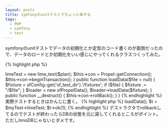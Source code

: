 ```yaml
---
layout: posts
title: symfonyのunitテストでちょっと楽する
tags: 
  - PHP
  - symfony
  - test
---
```


symfonyのunitテストでデータの初期化とか定型のコード書くのが面倒だったので、データのロードとか初期化をいい感じにやってくれるクラスつくってみた。

{% highlight php %}
<?php
// /path/to/symfony_root/test/bootstrap/myTest.php

require_once 'unit.php';

class MyTest {

  public $con;
  public $limeTest;

  public function __construct($plan = null) {
    $configuration = ProjectConfiguration::getApplicationConfiguration(
      'front', 'test', true);
    new sfDatabaseManager($configuration);

    $this->limeTest = new lime_test($plan);

    $this->con = Propel::getConnection();
    $this->con->beginTransaction();
  }

  public function loadData($file = null) {
    $fixture = sfConfig::get('sf_test_dir').'/fixtures';
    if ($file) {
      $fixture .= "/$file";
    }
    $loader = new sfPropelData();
    $loader->loadData($fixture);
  }

  public function __destruct() {
    $this->con->rollBack();
  }
}
{% endhighlight %}

実際テストするときはかんじに書く。

{% highlight php %}
<?php

require_once dirname(__FILE__).'/../bootstrap/myTest.php';

$myTest = new MyTest(1);
$myTest->loadData();
$t = $myTest->limeTest;

$t->ok(1);
{% endhighlight %}

デストラクタでrollbackしてるのでテストが終わったらDBの状態を元に戻してくれるところがポイント。ただしInnoDBじゃないとダメです。
